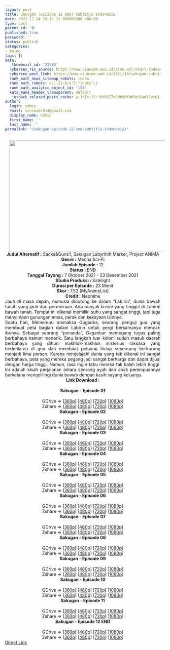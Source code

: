 ```yaml
---
layout: post
title: Sakugan (Episode 12 END) Subtitle Indonesia
date: 2021-12-24 10:16:11.000000000 +00:00
type: post
parent_id: '0'
published: true
password: ''
status: publish
categories:
- Anime
tags: []
meta:
  _thumbnail_id: '21384'
  cyberseo_rss_source: https://www.ciunime.web.id/atom.xml?start-index=1
  cyberseo_post_link: https://www.ciunime.web.id/2021/10/sakugan-subtitle-indonesia.html
  rank_math_news_sitemap_robots: index
  rank_math_robots: a:1:{i:0;s:5:"index";}
  rank_math_analytic_object_id: '153'
  kata_make_header_transparent: default
  _jetpack_related_posts_cache: a:1:{s:32:"8f6677c9d6b0f903e98ad32ec61f8deb";a:2:{s:7:"expires";i:1643753522;s:7:"payload";a:0:{}}}
author:
  login: admin
  email: senseads014@gmail.com
  display_name: admin
  first_name: ''
  last_name: ''
permalink: "/sakugan-episode-12-end-subtitle-indonesia/"
---
```

<div class="separator" style="clear: both; text-align: center;"><a href="https://blogger.googleusercontent.com/img/a/AVvXsEgYY5usSqOhIQ6AexnfPYRbow_KZxuyHiPzDwt0y7eQf_yQS5vt4EcaDuZw1MrULgiezm9ptxtinuPHi12h0M80PCNfAulS7NpQM40ZGOPQiVd3ki8sE-xJwxPwbAnIzM8Dxr0le5l91n_zKUr8EZGrB7uYCNrqAHHAaztDCCI4bTdbh4gi9xwklMZr=s1280" style="margin-left: 1em; margin-right: 1em;"><img border="0" data-original-height="720" data-original-width="1280" height="360" src="{{ site.baseurl }}/assets/2021/12/AVvXsEgYY5usSqOhIQ6AexnfPYRbow_KZxuyHiPzDwt0y7eQf_yQS5vt4EcaDuZw1MrULgiezm9ptxtinuPHi12h0M80PCNfAulS7NpQM40ZGOPQiVd3ki8sE-xJwxPwbAnIzM8Dxr0le5l91n_zKUr8EZGrB7uYCNrqAHHAaztDCCI4bTdbh4gi9xwklMZr=w640-h360" width="640" /></a></div>
<div class="separator" style="clear: both; text-align: center;"></div>
<div style="text-align: center;"><b>Judul</b><b><b> Alternatif</b> :</b> Sacks&amp;Guns!!, Sakugan Labyrinth Marker, Project ANIMA</div>
<div style="text-align: center;"><b><b>Genre :</b></b> Mecha,Sci-Fi</div>
<div style="text-align: center;"><b>Jumlah Episode :</b> 12<br /><b>Status :&nbsp;</b>END<br /><b>Tanggal Tayang :</b> 7 Oktober&nbsp;2021 - 23 Desember 2021<br /><b>Studio Produksi :</b>&nbsp;Satelight<br /><b>Durasi per Episode :</b> 23 Menit</div>
<div style="text-align: center;"><b>Skor :</b> 7.52 (MyAnimeList)</div>
<div style="text-align: center;"><b>Credit :</b>&nbsp;Neonime</div>
<div style="text-align: center;"></div>
<div style="text-align: justify;">
<div>Jauh di masa depan, manusia didorong ke dalam “Labirin”, dunia bawah tanah yang jauh dari permukaan. Ada banyak koloni yang tinggal di Labirin bawah tanah. Tempat ini dikenal memiliki suhu yang sangat tinggi, tapi juga menyimpan gunungan emas, perak dan kekayaan lainnya.</div>
<div></div>
<div>Suatu hari, Memempu memaksa Gaganba, seorang penguji gua yang membuat peta bagian dalam Labirin untuk pergi bersamanya mencari ibunya. Sebagai seorang “penanda”, Gaganbar memegang tugas paling berbahaya namun menarik. Satu langkah luar koloni sudah masuk daerah berbahaya yang dihuni makhluk-makhluk misterius raksasa yang berkeliaran di gua dan membuat peluang hidup seseorang berkurang menjadi lima persen. Karena menjelajahi dunia yang tak dikenal ini sangat berbahaya, peta yang mereka pegang jadi sangat berharga dan dapat dijual dengan harga tinggi. Namun, rasa ingin tahu mereka tak kalah lebih tinggi. Ini adalah kisah perjalanan antara seorang ayah dan anak perempuannya berkelana mengelilingi dunia bawah dengan kasih sayang keluarga.</div>
</div>
<div style="text-align: justify;"></div>
<div style="text-align: justify;"></div>
<div style="text-align: center;">
<div style="text-align: center;">
<div style="text-align: left;">
<div style="text-align: center;"><b>Link Download :</b></div>
<div style="text-align: center;"><b><br /></b></div>
<div style="text-align: center;"><span style="text-align: left;"><b>Sakugan&nbsp;</b></span><b>- Episode 01</b></div>
<div style="text-align: center;"><b><br /></b></div>
<div style="text-align: center;">GDrive =&gt; [<a href="https://www.mp4upload.com/1be8cj6cv7n8" target="_blank" rel="noopener">360p</a>] [<a href="https://acefile.co/f/56978852/neonime_sakugan_-_01-480p-zip" target="_blank" rel="noopener">480p</a>] [<a href="https://acefile.co/f/56978874/neonime_sakugan_-_01-720p-zip" target="_blank" rel="noopener">720p</a>] [<a href="https://acefile.co/f/56979601/neonime_sakugan_-_01-1080p-zip" target="_blank" rel="noopener">1080p</a>]</div>
<div style="text-align: center;">Zshare =&gt; [<a href="https://www106.zippyshare.com/v/6MyQyjwg/file.html" target="_blank" rel="noopener">360p</a>] [<a href="https://www117.zippyshare.com/v/YVteSYhO/file.html" target="_blank" rel="noopener">480p</a>] [<a href="https://www110.zippyshare.com/v/5SHPmDCM/file.html" target="_blank" rel="noopener">720p</a>] [<a href="https://www111.zippyshare.com/v/5OWcCJKX/file.html" target="_blank" rel="noopener">1080p</a>]</div>
<div style="text-align: center;"></div>
<div style="text-align: center;">
<div><span style="text-align: left;"><b>Sakugan&nbsp;</b></span><b>- Episode 02</b></div>
<div><b><br /></b></div>
<div>GDrive =&gt; [<a href="https://mir.cr/JVWYCY4Y" target="_blank" rel="noopener">360p</a>] [<a href="https://acefile.co/f/57577695/neonime_sakugan_-_02-480p-zip" target="_blank" rel="noopener">480p</a>] [<a href="https://acefile.co/f/57577864/neonime_sakugan_-_02-720p-zip" target="_blank" rel="noopener">720p</a>] [<a href="https://acefile.co/f/57578165/neonime_sakugan_-_02-1080p-zip" target="_blank" rel="noopener">1080p</a>]</div>
<div>Zshare =&gt; [<a href="https://www76.zippyshare.com/v/oe5q8MeX/file.html" target="_blank" rel="noopener">360p</a>] [<a href="https://www49.zippyshare.com/v/gqe2FlA6/file.html" target="_blank" rel="noopener">480p</a>] [<a href="https://www110.zippyshare.com/v/QiwLAz4x/file.html" target="_blank" rel="noopener">720p</a>] [<a href="https://www93.zippyshare.com/v/ThBL5drj/file.html" target="_blank" rel="noopener">1080p</a>]</div>
<div></div>
<div>
<div><span style="text-align: left;"><b>Sakugan&nbsp;</b></span><b>- Episode 03</b></div>
<div><b><br /></b></div>
<div>GDrive =&gt; [<a href="https://www.mp4upload.com/bcre355pnrz0" target="_blank" rel="noopener">360p</a>] [<a href="https://acefile.co/f/58138177/neonime_sakugan_-_03-480p-zip" target="_blank" rel="noopener">480p</a>] [<a href="https://acefile.co/f/58138547/neonime_sakugan_-_03-720p-zip" target="_blank" rel="noopener">720p</a>] [<a href="https://acefile.co/f/58138889/neonime_sakugan_-_03-1080p-zip" target="_blank" rel="noopener">1080p</a>]</div>
<div>Zshare =&gt; [<a href="https://www53.zippyshare.com/v/fgaDGg9s/file.html" target="_blank" rel="noopener">360p</a>] [<a href="https://www75.zippyshare.com/v/WiJ6Cxtg/file.html" target="_blank" rel="noopener">480p</a>] [<a href="https://www37.zippyshare.com/v/sVenLXii/file.html" target="_blank" rel="noopener">720p</a>] [<a href="https://www96.zippyshare.com/v/W8MruafO/file.html" target="_blank" rel="noopener">1080p</a>]</div>
</div>
<div></div>
<div>
<div><span style="text-align: left;"><b>Sakugan&nbsp;</b></span><b>- Episode 04</b></div>
<div><b><br /></b></div>
<div>GDrive =&gt; [<a href="https://www.mp4upload.com/diij98qp6seb" target="_blank" rel="noopener">360p</a>] [<a href="https://acefile.co/f/58680891/neonime_sakugan_-_04-480p-zip" target="_blank" rel="noopener">480p</a>] [<a href="https://acefile.co/f/58680986/neonime_sakugan_-_04-720p-zip" target="_blank" rel="noopener">720p</a>] [<a href="https://acefile.co/f/58681223/neonime_sakugan_-_04-1080p-zip" target="_blank" rel="noopener">1080p</a>]</div>
<div>Zshare =&gt; [<a href="https://www109.zippyshare.com/v/5T3RTUwh/file.html" target="_blank" rel="noopener">360p</a>] [<a href="https://www53.zippyshare.com/v/thyoE5MV/file.html" target="_blank" rel="noopener">480p</a>] [<a href="https://www85.zippyshare.com/v/5tQqsNwb/file.html" target="_blank" rel="noopener">720p</a>] [<a href="https://www99.zippyshare.com/v/EnDHiOB4/file.html" target="_blank" rel="noopener">1080p</a>]</div>
</div>
<div></div>
<div>
<div><span style="text-align: left;"><b>Sakugan&nbsp;</b></span><b>- Episode 05</b></div>
<div><b><br /></b></div>
<div>GDrive =&gt; [<a href="https://www.mp4upload.com/jq1exnlf9sbg" target="_blank" rel="noopener">360p</a>] [<a href="https://acefile.co/f/59191409/neonime_sakugan_-_05-480p-zip" target="_blank" rel="noopener">480p</a>] [<a href="https://acefile.co/f/59191639/neonime_sakugan_-_05-720p-zip" target="_blank" rel="noopener">720p</a>] [<a href="https://acefile.co/f/59191955/neonime_sakugan_-_05-1080p-zip" target="_blank" rel="noopener">1080p</a>]</div>
<div>Zshare =&gt; [<a href="https://www99.zippyshare.com/v/pyfmjH1r/file.html" target="_blank" rel="noopener">360p</a>] [<a href="https://www11.zippyshare.com/v/uXz3veOm/file.html" target="_blank" rel="noopener">480p</a>] [<a href="https://www5.zippyshare.com/v/nNTDofE1/file.html" target="_blank" rel="noopener">720p</a>] [<a href="https://www55.zippyshare.com/v/JGdP0vzh/file.html" target="_blank" rel="noopener">1080p</a>]</div>
</div>
<div></div>
<div>
<div><span style="text-align: left;"><b>Sakugan&nbsp;</b></span><b>- Episode 06</b></div>
<div><b><br /></b></div>
<div>GDrive =&gt; [<a href="https://www.mp4upload.com/1za763hq6udz" target="_blank" rel="noopener">360p</a>] [<a href="https://acefile.co/f/59757505/neonime_sakugan_-_06-480p-zip" target="_blank" rel="noopener">480p</a>] [<a href="https://acefile.co/f/59757513/neonime_sakugan_-_06-720p-zip" target="_blank" rel="noopener">720p</a>] [<a href="https://acefile.co/f/59758103/neonime_sakugan_-_06-1080p-zip" target="_blank" rel="noopener">1080p</a>]</div>
<div>Zshare =&gt; [<a href="https://www54.zippyshare.com/v/f6pEjZdR/file.html" target="_blank" rel="noopener">360p</a>] [<a href="https://www90.zippyshare.com/v/RBqm2S7F/file.html" target="_blank" rel="noopener">480p</a>] [<a href="https://www19.zippyshare.com/v/koTVwlbK/file.html" target="_blank" rel="noopener">720p</a>] [<a href="https://www69.zippyshare.com/v/v6TBwry7/file.html" target="_blank" rel="noopener">1080p</a>]</div>
</div>
<div></div>
<div>
<div><span style="text-align: left;"><b>Sakugan&nbsp;</b></span><b>- Episode 07</b></div>
<div><b><br /></b></div>
<div>GDrive =&gt; [<a href="https://www.mp4upload.com/beyu2xue9ph5" target="_blank" rel="noopener">360p</a>] [<a href="https://acefile.co/f/60340657/neonime_sakugan_-_07-480p-zip" target="_blank" rel="noopener">480p</a>] [<a href="https://acefile.co/f/60340720/neonime_sakugan_-_07-720p-zip" target="_blank" rel="noopener">720p</a>] [<a href="https://acefile.co/f/60340982/neonime_sakugan_-_07-1080p-zip" target="_blank" rel="noopener">1080p</a>]</div>
<div>Zshare =&gt; [<a href="https://www118.zippyshare.com/v/hrm7Gnav/file.html" target="_blank" rel="noopener">360p</a>] [<a href="https://www81.zippyshare.com/v/91B5B80G/file.html" target="_blank" rel="noopener">480p</a>] [<a href="https://www45.zippyshare.com/v/snQrV2Hp/file.html" target="_blank" rel="noopener">720p</a>] [<a href="https://www42.zippyshare.com/v/prIzKke8/file.html" target="_blank" rel="noopener">1080p</a>]</div>
</div>
<div></div>
<div>
<div><span style="text-align: left;"><b>Sakugan&nbsp;</b></span><b>- Episode 08</b></div>
<div><b><br /></b></div>
<div>GDrive =&gt; [<a href="https://www.mp4upload.com/fpekb56s1wby" target="_blank" rel="noopener">360p</a>] [<a href="https://acefile.co/f/60931839/neonime_sakugan_-_08-480p-zip" target="_blank" rel="noopener">480p</a>] [<a href="https://acefile.co/f/60932086/neonime_sakugan_-_08-720p-zip" target="_blank" rel="noopener">720p</a>] [<a href="https://acefile.co/f/60932410/neonime_sakugan_-_08-1080p-zip" target="_blank" rel="noopener">1080p</a>]</div>
<div>Zshare =&gt; [<a href="https://www79.zippyshare.com/v/D4BiQfGj/file.html" target="_blank" rel="noopener">360p</a>] [<a href="https://www45.zippyshare.com/v/Z2N8mB1n/file.html" target="_blank" rel="noopener">480p</a>] [<a href="https://www1.zippyshare.com/v/LLIukvXn/file.html" target="_blank" rel="noopener">720p</a>] [<a href="https://www10.zippyshare.com/v/qhamqnxy/file.html" target="_blank" rel="noopener">1080p</a>]</div>
</div>
<div></div>
<div>
<div><span style="text-align: left;"><b>Sakugan&nbsp;</b></span><b>- Episode 09</b></div>
<div><b><br /></b></div>
<div>GDrive =&gt; [<a href="https://www.mp4upload.com/vm6byxbfalca" target="_blank" rel="noopener">360p</a>] [<a href="https://acefile.co/f/61504636/neonime_sakugan_-_09-480p-zip" target="_blank" rel="noopener">480p</a>] [<a href="https://acefile.co/f/61504812/neonime_sakugan_-_09-720p-zip" target="_blank" rel="noopener">720p</a>] [<a href="https://acefile.co/f/61505044/neonime_sakugan_-_09-1080p-zip" target="_blank" rel="noopener">1080p</a>]</div>
<div>Zshare =&gt; [<a href="https://www63.zippyshare.com/v/THtaz9WX/file.html" target="_blank" rel="noopener">360p</a>] [<a href="https://www89.zippyshare.com/v/8B2bYJMj/file.html" target="_blank" rel="noopener">480p</a>] [<a href="https://www12.zippyshare.com/v/sMhvdDQm/file.html" target="_blank" rel="noopener">720p</a>] [<a href="https://www32.zippyshare.com/v/0dUXjAE9/file.html" target="_blank" rel="noopener">1080p</a>]</div>
</div>
<div></div>
<div>
<div><span style="text-align: left;"><b>Sakugan&nbsp;</b></span><b>- Episode 10</b></div>
<div><b><br /></b></div>
<div>GDrive =&gt; [<a href="https://www.mp4upload.com/z5v1l3zqpenf" target="_blank" rel="noopener">360p</a>] [<a href="https://acefile.co/f/62095148/neonime_sakugan_-_10-480p-zip" target="_blank" rel="noopener">480p</a>] [<a href="https://acefile.co/f/62095708/neonime_sakugan_-_10-720p-zip" target="_blank" rel="noopener">720p</a>] [<a href="https://acefile.co/f/62095665/neonime_sakugan_-_10-1080p-zip" target="_blank" rel="noopener">1080p</a>]</div>
<div>Zshare =&gt; [<a href="https://www21.zippyshare.com/v/m24tRmgo/file.html" target="_blank" rel="noopener">360p</a>] [<a href="https://www32.zippyshare.com/v/xODM7blM/file.html" target="_blank" rel="noopener">480p</a>] [<a href="https://www11.zippyshare.com/v/GQPuArd5/file.html" target="_blank" rel="noopener">720p</a>] [<a href="https://www63.zippyshare.com/v/g7XRXFcm/file.html" target="_blank" rel="noopener">1080p</a>]</div>
</div>
<div></div>
<div>
<div><span style="text-align: left;"><b>Sakugan&nbsp;</b></span><b>- Episode 11</b></div>
<div><b><br /></b></div>
<div>GDrive =&gt; [<a href="https://www.mp4upload.com/2satq1mgk13r" target="_blank" rel="noopener">360p</a>] [<a href="https://www.mp4upload.com/3fj1hsrudmb2" target="_blank" rel="noopener">480p</a>] [<a href="https://www.mp4upload.com/cnne46csl514" target="_blank" rel="noopener">720p</a>] [<a href="https://mir.cr/0LC1L2MW" target="_blank" rel="noopener">1080p</a>]</div>
<div>Zshare =&gt; [<a href="https://www50.zippyshare.com/v/W32kXsGG/file.html" target="_blank" rel="noopener">360p</a>] [<a href="https://www50.zippyshare.com/v/nwbDAK9g/file.html" target="_blank" rel="noopener">480p</a>] [<a href="https://www45.zippyshare.com/v/X9G4YX9D/file.html" target="_blank" rel="noopener">720p</a>] [<a href="https://www51.zippyshare.com/v/uZLp9QJE/file.html" target="_blank" rel="noopener">1080p</a>]</div>
</div>
<div></div>
<div>
<div><span style="text-align: left;"><b>Sakugan&nbsp;</b></span><b>- Episode 12 END</b></div>
<div><b><br /></b></div>
<div>GDrive =&gt; [<a href="https://www.mp4upload.com/3wlmd5igbrel" target="_blank" rel="noopener">360p</a>] [<a href="http://www.solidfiles.com/v/YLgDnVmPk6nZr" target="_blank" rel="noopener">480p</a>] [<a href="http://www.solidfiles.com/v/jQgZXKm4rzGVz" target="_blank" rel="noopener">720p</a>] [<a href="http://www.solidfiles.com/v/5dpR5W8M4jk7N" target="_blank" rel="noopener">1080p</a>]</div>
<div>Zshare =&gt; [<a href="https://www50.zippyshare.com/v/rTOMeaYg/file.html" target="_blank" rel="noopener">360p</a>] [<a href="https://www75.zippyshare.com/v/XqvxzyMG/file.html" target="_blank" rel="noopener">480p</a>] [<a href="https://www33.zippyshare.com/v/Z7qzhpFY/file.html" target="_blank" rel="noopener">720p</a>] [<a href="https://www112.zippyshare.com/v/59nSpK6q/file.html" target="_blank" rel="noopener">1080p</a>]</div>
</div>
</div>
</div>
</div>
</div>
<link rel="stylesheet" href="https://cdnjs.cloudflare.com/ajax/libs/font-awesome/4.7.0/css/font-awesome.min.css" />
<div class="divbtn"> <a href="https://handymansurrender.com/fihup8buzv?key=94550f7ce39444073321dde3b8782f97" class="btn"><i class="fa fa-download"></i> Direct Link</a> </div>
